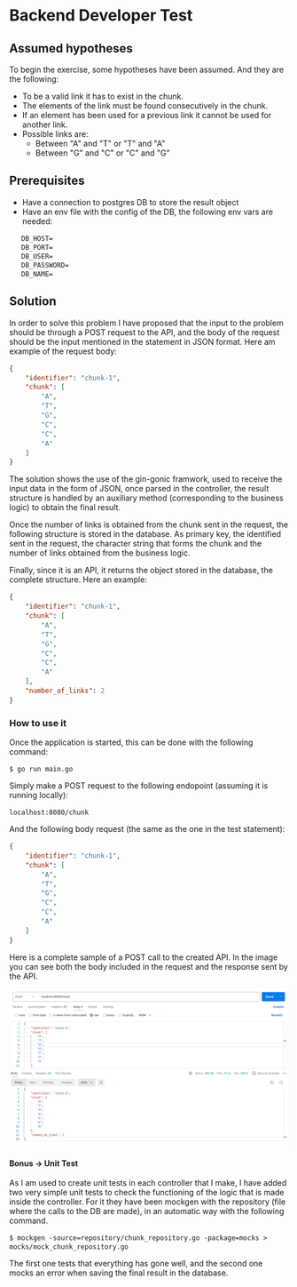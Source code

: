 # Backend Developer Test

## Assumed hypotheses
To begin the exercise, some hypotheses have been assumed. And they are the following:
- To be a valid link it has to exist in the chunk.
- The elements of the link must be found consecutively in the chunk.
- If an element has been used for a previous link it cannot be used for another link.
- Possible links are: 
  - Between "A" and "T" or "T" and "A"
  - Between "G" and "C" or "C" and "G"

## Prerequisites
- Have a connection to postgres DB to store the result object
- Have an env file with the config of the DB, the following env vars are needed:
 ``` 
    DB_HOST=
    DB_PORT=
    DB_USER=
    DB_PASSWORD=
    DB_NAME=
```

## Solution
In order to solve this problem I have proposed that the input to the problem should be through a POST request to the API, and the body of the request should be the input mentioned in the statement in JSON format. Here am example of the request body:

```json
{
    "identifier": "chunk-1",
    "chunk": [
        "A",
        "T",
        "G",
        "C",
        "C",
        "A"
    ]
}
```

The solution shows the use of the gin-gonic framwork, used to receive the input data in the form of JSON, once parsed in the controller, the result structure is handled by an auxiliary method (corresponding to the business logic) to obtain the final result.

Once the number of links is obtained from the chunk sent in the request, the following structure is stored in the database. As primary key, the identified sent in the request, the character string that forms the chunk and the number of links obtained from the business logic.

Finally, since it is an API, it returns the object stored in the database, the complete structure. Here an example:

```json
{
    "identifier": "chunk-1",
    "chunk": [
        "A",
        "T",
        "G",
        "C",
        "C",
        "A"
    ],
    "number_of_links": 2
}
```

### How to use it
Once the application is started, this can be done with the following command:
```shell
$ go run main.go
```

Simply make a POST request to the following endopoint (assuming it is running locally):
```
localhost:8080/chunk
```

And the following body request (the same as the one in the test statement):
```json
{
    "identifier": "chunk-1",
    "chunk": [
        "A",
        "T",
        "G",
        "C",
        "C",
        "A"
    ]
}
```

Here is a complete sample of a POST call to the created API. In the image you can see both the body included in the request and the response sent by the API.

![](assets/postman.png)

#### Bonus -> Unit Test
As I am used to create unit tests in each controller that I make, I have added two very simple unit tests to check the functioning of the logic that is made inside the controller. For it they have been mockgen with the repository (file where the calls to the DB are made), in an automatic way with the following command.

```shell
$ mockgen -source=repository/chunk_repository.go -package=mocks > mocks/mock_chunk_repository.go
```

The first one tests that everything has gone well, and the second one mocks an error when saving the final result in the database.